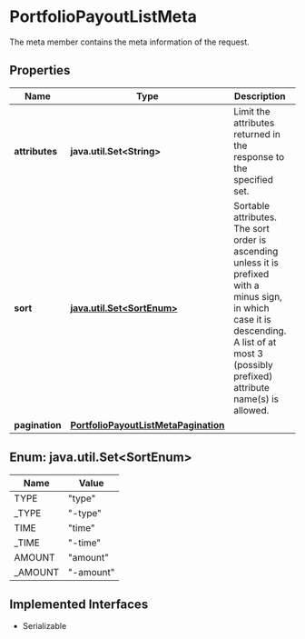 

# PortfolioPayoutListMeta

The meta member contains the meta information of the request.

## Properties

Name | Type | Description | Notes
------------ | ------------- | ------------- | -------------
**attributes** | **java.util.Set&lt;String&gt;** | Limit the attributes returned in the response to the specified set. |  [optional]
**sort** | [**java.util.Set&lt;SortEnum&gt;**](#java.util.Set&lt;SortEnum&gt;) | Sortable attributes. The sort order is ascending unless it is prefixed with a minus sign, in which case it is descending. A list of at most 3 (possibly prefixed) attribute name(s) is allowed. |  [optional]
**pagination** | [**PortfolioPayoutListMetaPagination**](PortfolioPayoutListMetaPagination.md) |  |  [optional]



## Enum: java.util.Set&lt;SortEnum&gt;

Name | Value
---- | -----
TYPE | &quot;type&quot;
_TYPE | &quot;-type&quot;
TIME | &quot;time&quot;
_TIME | &quot;-time&quot;
AMOUNT | &quot;amount&quot;
_AMOUNT | &quot;-amount&quot;


## Implemented Interfaces

* Serializable



